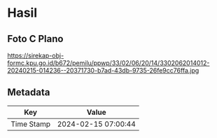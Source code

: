 # Hasil

## Foto C Plano

https://sirekap-obj-formc.kpu.go.id/b672/pemilu/ppwp/33/02/06/20/14/3302062014012-20240215-014236--20371730-b7ad-43db-9735-26fe9cc76ffa.jpg


## Metadata

| Key        | Value               |
| ---------- | ------------------- |
| Time Stamp | 2024-02-15 07:00:44 |



